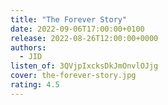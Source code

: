 ```yaml
---
title: "The Forever Story"
date: 2022-09-06T17:00:00+0100
release: 2022-08-26T12:00:00+0000
authors:
  - JID
listen_of: 3QVjpIxcksDkJmOnvlOJjg
cover: the-forever-story.jpg
rating: 4.5
---
```

